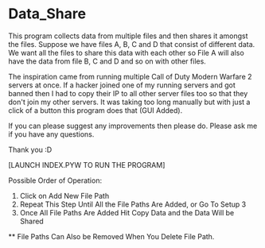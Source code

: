 Data_Share
==========

This program collects data from multiple files and then shares it amongst the files. Suppose we have files A, B, C and D that consist of different data. We want all the files to share this data with each other so File A will also have the data from file B, C and D and so on with other files. 

The inspiration came from running multiple Call of Duty Modern Warfare 2 servers at once. If a hacker joined one of my running servers and got banned then I had to copy their IP to all other server files too so that they don't join my other servers. It was taking too long manually but with just a click of a button this program does that (GUI Added).

If you can please suggest any improvements then please do. Please ask me if you have any questions.

Thank you :D

[LAUNCH INDEX.PYW TO RUN THE PROGRAM]

Possible Order of Operation:

1) Click on Add New File Path                                                                                             
2) Repeat This Step Until All the File Paths Are Added, or Go To Setup 3                                                  
3) Once All File Paths Are Added Hit Copy Data and the Data Will be Shared                                                

** File Paths Can Also be Removed When You Delete File Path.  
